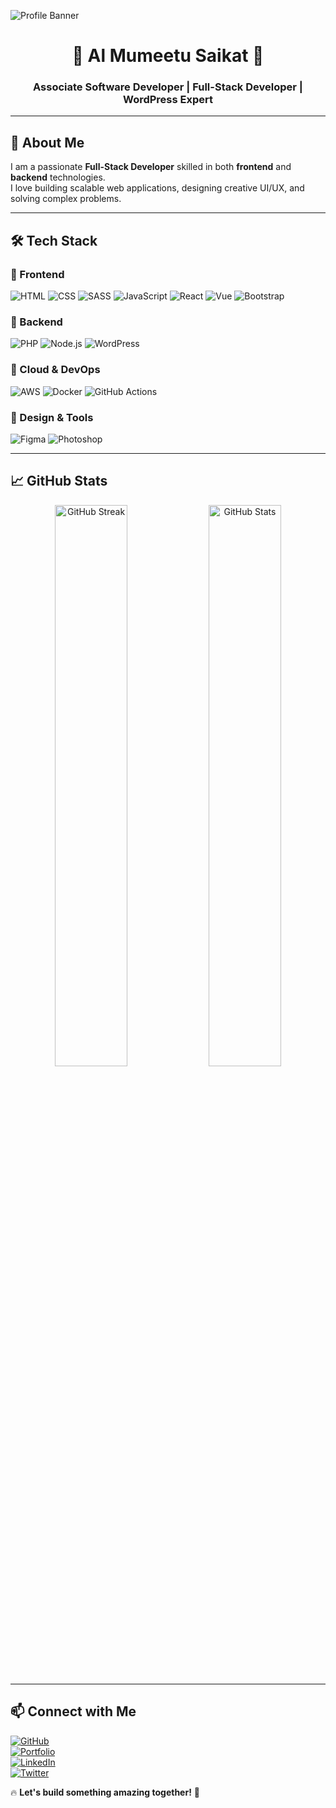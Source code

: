 <!-- Banner Image -->
![Profile Banner](https://source.unsplash.com/1200x400/?technology,coding)

<h1 align="center">🚀 Al Mumeetu Saikat 🚀</h1>
<h3 align="center">Associate Software Developer | Full-Stack Developer | WordPress Expert</h3>

---

## 🌟 About Me  

I am a passionate **Full-Stack Developer** skilled in both **frontend** and **backend** technologies.  
I love building scalable web applications, designing creative UI/UX, and solving complex problems.  

---

## 🛠 Tech Stack  

### 🔹 Frontend  
![HTML](https://img.shields.io/badge/HTML5-E34F26?style=for-the-badge&logo=html5&logoColor=white)
![CSS](https://img.shields.io/badge/CSS3-1572B6?style=for-the-badge&logo=css3&logoColor=white)
![SASS](https://img.shields.io/badge/SASS-CC6699?style=for-the-badge&logo=sass&logoColor=white)
![JavaScript](https://img.shields.io/badge/JavaScript-F7DF1E?style=for-the-badge&logo=javascript&logoColor=black)
![React](https://img.shields.io/badge/React-61DAFB?style=for-the-badge&logo=react&logoColor=black)
![Vue](https://img.shields.io/badge/Vue.js-4FC08D?style=for-the-badge&logo=vue.js&logoColor=white)
![Bootstrap](https://img.shields.io/badge/Bootstrap-563D7C?style=for-the-badge&logo=bootstrap&logoColor=white)

### 🔹 Backend  
![PHP](https://img.shields.io/badge/PHP-777BB4?style=for-the-badge&logo=php&logoColor=white)
![Node.js](https://img.shields.io/badge/Node.js-43853D?style=for-the-badge&logo=node.js&logoColor=white)
![WordPress](https://img.shields.io/badge/WordPress-21759B?style=for-the-badge&logo=wordpress&logoColor=white)

### 🔹 Cloud & DevOps  
![AWS](https://img.shields.io/badge/AWS-232F3E?style=for-the-badge&logo=amazonaws&logoColor=white)
![Docker](https://img.shields.io/badge/Docker-2496ED?style=for-the-badge&logo=docker&logoColor=white)
![GitHub Actions](https://img.shields.io/badge/GitHub%20Actions-2088FF?style=for-the-badge&logo=github-actions&logoColor=white)

### 🔹 Design & Tools  
![Figma](https://img.shields.io/badge/Figma-F24E1E?style=for-the-badge&logo=figma&logoColor=white)
![Photoshop](https://img.shields.io/badge/Adobe%20Photoshop-31A8FF?style=for-the-badge&logo=adobephotoshop&logoColor=white)

---

## 📈 GitHub Stats  

<div align="center">
  <img src="https://github-readme-streak-stats.herokuapp.com/?user=almumeetu&theme=radical" alt="GitHub Streak" width="48%">
  <img src="https://github-readme-stats.vercel.app/api?username=almumeetu&show_icons=true&theme=radical" alt="GitHub Stats" width="48%">
</div>

---

## 📫 Connect with Me  

[![GitHub](https://img.shields.io/badge/GitHub-181717?style=for-the-badge&logo=github&logoColor=white)](https://github.com/almumeetu)  
[![Portfolio](https://img.shields.io/badge/Portfolio-FF5722?style=for-the-badge&logo=googlechrome&logoColor=white)](#)  
[![LinkedIn](https://img.shields.io/badge/LinkedIn-0077B5?style=for-the-badge&logo=linkedin&logoColor=white)](#)  
[![Twitter](https://img.shields.io/badge/Twitter-1DA1F2?style=for-the-badge&logo=twitter&logoColor=white)](#)  

🔥 **Let's build something amazing together!** 🚀  
